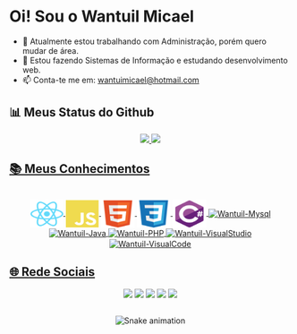 <h1> Oi! Sou o Wantuil Micael </h1>

- 🔭 Atualmente estou trabalhando com Administração, porém quero mudar de área.
- 🌱 Estou fazendo Sistemas de Informação e estudando desenvolvimento web.
- 📫 Conta-te me em: wantuimicael@hotmail.com

  
## 📊 Meus Status do Github

<div align="center">
  
  <a href="https://github.com/WantuilMicael">
    
  <img height="300em" src="https://github-readme-stats.vercel.app/api?username=WantuilMicael&show_icons=true&theme=great-gatsby&include_all_commits=true&count_private=true&hide_border=true&hide_rank=true&bg_color=00000000"/>
  <img height="300em" src="https://github-readme-stats.vercel.app/api/top-langs/?username=WantuilMicael&layout=default&theme=great-gatsby&hide_border=true&hide_rank=true&bg_color=00000000&count_private=true&langs_count=20"/>
</div>

## 📚 Meus Conhecimentos
  
<div style="display: inline_block" align="center"><br>
  <img align="center" alt="Wantuil-React" height="50" width="60" src="https://raw.githubusercontent.com/devicons/devicon/master/icons/react/react-original.svg">
  <img align="center" alt="Wantuil-Js" height="50" width="60" src="https://raw.githubusercontent.com/devicons/devicon/master/icons/javascript/javascript-plain.svg">
  <img align="center" alt="Wantuil-HTML" height="50" width="60" src="https://raw.githubusercontent.com/devicons/devicon/master/icons/html5/html5-original.svg">
  <img align="center" alt="Wantuil-CSS" height="50" width="60" src="https://raw.githubusercontent.com/devicons/devicon/master/icons/css3/css3-original.svg">
  <img align="center" alt="Wantuil-Csharp" height="50" width="60" src="https://raw.githubusercontent.com/devicons/devicon/master/icons/csharp/csharp-original.svg">
  <img align="center" alt="Wantuil-Mysql" height="50" width="60" src="https://cdn.jsdelivr.net/gh/devicons/devicon/icons/mysql/mysql-original-wordmark.svg" />
  <img align="center" alt="Wantuil-Java" height="50" width="60" src="https://cdn.jsdelivr.net/gh/devicons/devicon/icons/java/java-original-wordmark.svg" />
  <img align="center" alt="Wantuil-PHP" height="50" width="60" src="https://cdn.jsdelivr.net/gh/devicons/devicon/icons/php/php-original.svg" />
  <img align="center" alt="Wantuil-VisualStudio" height="60" width="40" src="https://cdn.jsdelivr.net/gh/devicons/devicon/icons/visualstudio/visualstudio-plain.svg" />
  <img align="center" alt="Wantuil-VisualCode" height="60" width="40" src="https://cdn.jsdelivr.net/gh/devicons/devicon/icons/vscode/vscode-original-wordmark.svg" />
</div>

## 🌐 Rede Sociais
  
<div align="center"> 
  <a href="https://www.instagram.com/wantuil.micael" target="_blank"><img src="https://img.shields.io/badge/-Instagram-%23E4405F?style=for-the-badge&logo=instagram&logoColor=white" target="_blank"></a>  
  <a href="https://www.twitch.tv/wantuilmicael" target="_blank"><img src="https://img.shields.io/badge/Twitch-9146FF?style=for-the-badge&logo=twitch&logoColor=white" target="_blank"></a>  
 <a href="https://discord.gg/F2ktS8aEUU" target="_blank"><img src="https://img.shields.io/badge/Discord-7289DA?style=for-the-badge&logo=discord&logoColor=white" target="_blank"></a>  
 <a href = "mailto:wantuimicael@hotmail.com"><img src="https://img.shields.io/badge/Microsoft_Outlook-0078D4?style=for-the-badge&logo=microsoft-outlook&logoColor=white" target="_blank"></a> 
 <a href="https://www.linkedin.com/in/wantuil-alves-350b6b14a/" target="_blank"><img src="https://img.shields.io/badge/-LinkedIn-%230077B5?style=for-the-badge&logo=linkedin&logoColor=white" target="_blank"></a>

##
  
  ![Snake animation](https://github.com/WantuilMicael/WantuilMicael/blob/output/github-contribution-grid-snake.svg)
</div>

  
